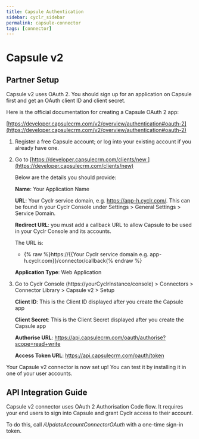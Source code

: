 ```yaml
---
title: Capsule Authentication
sidebar: cyclr_sidebar
permalink: capsule-connector
tags: [connector]
---
```


# Capsule v2 #

Partner Setup
-------------

Capsule v2 uses OAuth 2. You should sign up for an application on Capsule first and get an OAuth client ID and client secret.

Here is the official documentation for creating a Capsule OAuth 2 app:

[https://developer.capsulecrm.com/v2/overview/authentication#oauth-2](https://developer.capsulecrm.com/v2/overview/authentication#oauth-2)

1. Register a free Capsule account; or log into your existing account if you already have one.
2. Go to [https://developer.capsulecrm.com/clients/new ](https://developer.capsulecrm.com/clients/new)

    Below are the details you should provide:

    **Name**: Your Application Name

    **URL**: Your Cyclr service domain, e.g. https://app-h.cyclr.com/. This can be found in your Cyclr Console under Settings > General Settings > Service Domain.

    **Redirect URL**: you must add a callback URL to allow Capsule to be used in your Cyclr Console and its accounts.

    The URL is:

    *   {% raw %}https://{{Your Cyclr service domain e.g. app-h.cyclr.com}}/connector/callback{% endraw %}

    **Application Type**: Web Application

3. Go to Cyclr Console (https://yourCyclrInstance/console) > Connectors > Connector Library > Capsule v2 > Setup

    **Client ID**: This is the Client ID displayed after you create the Capsule app

    **Client Secret**: This is the Client Secret displayed after you create the Capsule app

    **Authorise URL**: https://api.capsulecrm.com/oauth/authorise?scope=read+write

    **Access Token URL**: https://api.capsulecrm.com/oauth/token

Your Capsule v2 connector is now set up! You can test it by installing it in one of your user accounts.

API Integration Guide
---------------------

Capsule v2 connector uses OAuth 2 Authorisation Code flow. It requires your end users to sign into Capsule and grant Cyclr access to their account.

To do this, call _/UpdateAccountConnectorOAuth_ with a one-time sign-in token.